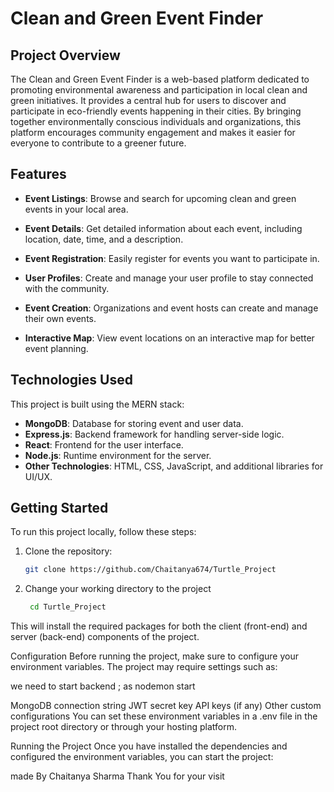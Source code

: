# Clean and Green Event Finder

## Project Overview

The Clean and Green Event Finder is a web-based platform dedicated to promoting environmental awareness and participation in local clean and green initiatives. It provides a central hub for users to discover and participate in eco-friendly events happening in their cities. By bringing together environmentally conscious individuals and organizations, this platform encourages community engagement and makes it easier for everyone to contribute to a greener future.

## Features

- **Event Listings**: Browse and search for upcoming clean and green events in your local area.
- **Event Details**: Get detailed information about each event, including location, date, time, and a description.

- **Event Registration**: Easily register for events you want to participate in.
- **User Profiles**: Create and manage your user profile to stay connected with the community.
- **Event Creation**: Organizations and event hosts can create and manage their own events.
- **Interactive Map**: View event locations on an interactive map for better event planning.

## Technologies Used

This project is built using the MERN stack:

- **MongoDB**: Database for storing event and user data.
- **Express.js**: Backend framework for handling server-side logic.
- **React**: Frontend for the user interface.
- **Node.js**: Runtime environment for the server.
- **Other Technologies**: HTML, CSS, JavaScript, and additional libraries for UI/UX.

## Getting Started

To run this project locally, follow these steps:

1. Clone the repository:

   ```bash
   git clone https://github.com/Chaitanya674/Turtle_Project
2. Change your working directory to the project 

   ```bash
    cd Turtle_Project

This will install the required packages for both the client (front-end) and server (back-end) components of the project.

Configuration
Before running the project, make sure to configure your environment variables. The project may require settings such as:

we need to start backend ;
as nodemon start 

MongoDB connection string
JWT secret key
API keys (if any)
Other custom configurations
You can set these environment variables in a .env file in the project root directory or through your hosting platform.

Running the Project
Once you have installed the dependencies and configured the environment variables, you can start the project:

made By Chaitanya Sharma 
Thank You for your visit